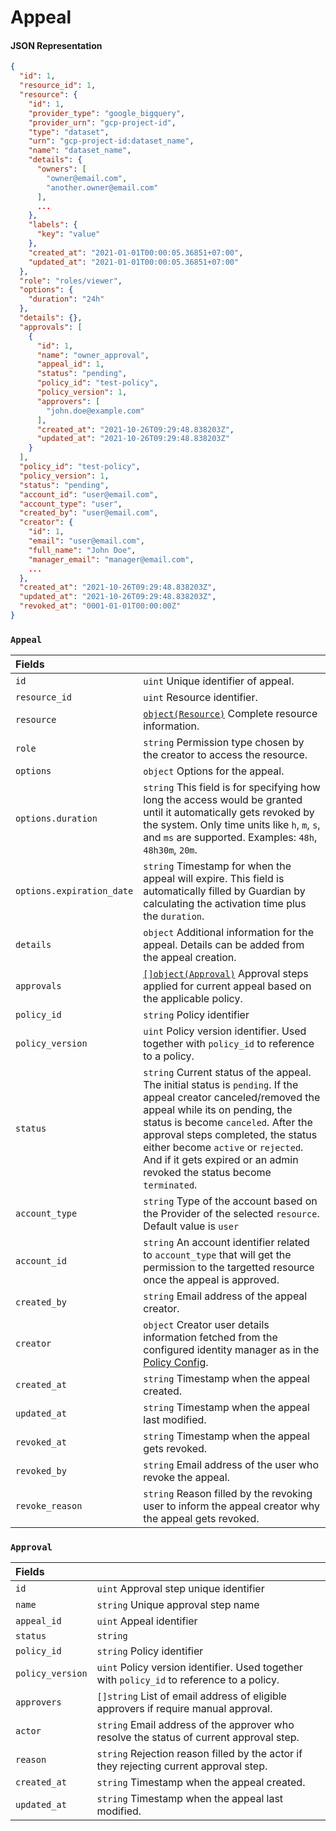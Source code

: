 # Appeal

#### JSON Representation

```json
{
  "id": 1,
  "resource_id": 1,
  "resource": {
    "id": 1,
    "provider_type": "google_bigquery",
    "provider_urn": "gcp-project-id",
    "type": "dataset",
    "urn": "gcp-project-id:dataset_name",
    "name": "dataset_name",
    "details": {
      "owners": [
        "owner@email.com",
        "another.owner@email.com"
      ],
      ...
    },
    "labels": {
      "key": "value"
    },
    "created_at": "2021-01-01T00:00:05.36851+07:00",
    "updated_at": "2021-01-01T00:00:05.36851+07:00"
  },
  "role": "roles/viewer",
  "options": {
    "duration": "24h"
  },
  "details": {},
  "approvals": [
    {
      "id": 1,
      "name": "owner_approval",
      "appeal_id": 1,
      "status": "pending",
      "policy_id": "test-policy",
      "policy_version": 1,
      "approvers": [
        "john.doe@example.com"
      ],
      "created_at": "2021-10-26T09:29:48.838203Z",
      "updated_at": "2021-10-26T09:29:48.838203Z"
    }
  ],
  "policy_id": "test-policy",
  "policy_version": 1,
  "status": "pending",
  "account_id": "user@email.com",
  "account_type": "user",
  "created_by": "user@email.com",
  "creator": {
    "id": 1,
    "email": "user@email.com",
    "full_name": "John Doe",
    "manager_email": "manager@email.com",
    ...
  },
  "created_at": "2021-10-26T09:29:48.838203Z",
  "updated_at": "2021-10-26T09:29:48.838203Z",
  "revoked_at": "0001-01-01T00:00:00Z"
}
```

### `Appeal`

| Fields | |
| :--- | :--- |
| `id` | `uint` Unique identifier of appeal. |
| `resource_id` | `uint` Resource identifier. |
| `resource` | [`object(Resource)`](resource.md#resource-1) Complete resource information. |
| `role` | `string` Permission type chosen by the creator to access the resource. |
| `options` | `object` Options for the appeal. |
| `options.duration` | `string` This field is for specifying how long the access would be granted until it automatically gets revoked by the system. Only time units like `h`, `m`, `s`, and `ms` are supported. Examples: `48h`, `48h30m`, `20m`. |
| `options.expiration_date` | `string` Timestamp for when the appeal will expire. This field is automatically filled by Guardian by calculating the activation time plus the `duration`. |
| `details` | `object` Additional information for the appeal. Details can be added from the appeal creation. |
| `approvals` | [`[]object(Approval)`](#approval) Approval steps applied for current appeal based on the applicable policy. |
| `policy_id` | `string` Policy identifier |
| `policy_version` | `uint` Policy version identifier. Used together with `policy_id` to reference to a policy. |
| `status` | `string` Current status of the appeal. The initial status is `pending`. If the appeal creator canceled/removed the appeal while its on pending, the status is become `canceled`. After the approval steps completed, the status either become `active` or `rejected`. And if it gets expired or an admin revoked the status become `terminated`. |
| `account_type` | `string` Type of the account based on the Provider of the selected `resource`. Default value is `user` |
| `account_id` | `string` An account identifier related to `account_type` that will get the permission to the targetted resource once the appeal is approved. |
| `created_by` | `string` Email address of the appeal creator. |
| `creator` | `object` Creator user details information fetched from the configured identity manager as in the [Policy Config](policy.md). |
| `created_at` | `string` Timestamp when the appeal created. |
| `updated_at` | `string` Timestamp when the appeal last modified. |
| `revoked_at` | `string` Timestamp when the appeal gets revoked. |
| `revoked_by` | `string` Email address of the user who revoke the appeal. |
| `revoke_reason` | `string` Reason filled by the revoking user to inform the appeal creator why the appeal gets revoked. |

### `Approval`

| Fields | |
| :--- | :--- |
| `id` | `uint` Approval step unique identifier |
| `name` | `string` Unique approval step name |
| `appeal_id` | `uint` Appeal identifier |
| `status` | `string` |
| `policy_id` | `string` Policy identifier |
| `policy_version` | `uint` Policy version identifier. Used together with `policy_id` to reference to a policy. |
| `approvers` | `[]string` List of email address of eligible approvers if require manual approval. |
| `actor` | `string` Email address of the approver who resolve the status of current approval step. |
| `reason` | `string` Rejection reason filled by the actor if they rejecting current approval step. |
| `created_at` | `string` Timestamp when the appeal created. |
| `updated_at` | `string` Timestamp when the appeal last modified. |
